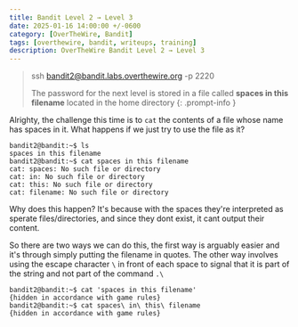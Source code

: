 ```yaml
---
title: Bandit Level 2 → Level 3
date: 2025-01-16 14:00:00 +/-0600
category: [OverTheWire, Bandit]
tags: [overthewire, bandit, writeups, training]
description: OverTheWire Bandit Level 2 → Level 3
---
```


> ssh bandit2@bandit.labs.overthewire.org -p 2220
> 
> The password for the next level is stored in a file called **spaces in this filename** located in the home directory
{: .prompt-info }

Alrighty, the challenge this time is to `cat` the contents of a file whose name has spaces in it. What happens if we just try to use the file as it?

```terminal
bandit2@bandit:~$ ls
spaces in this filename
bandit2@bandit:~$ cat spaces in this filename
cat: spaces: No such file or directory
cat: in: No such file or directory
cat: this: No such file or directory
cat: filename: No such file or directory
```

Why does this happen? It's because with the spaces they're interpreted as sperate files/directories, and since they dont exist, it cant output their content.

So there are two ways we can do this, the first way is arguably easier and it's through simply putting the filename in quotes. The other way involves using the escape character `\` in front of each space to signal that it is part of the string and not part of the command `.\`

```terminal
bandit2@bandit:~$ cat 'spaces in this filename' 
{hidden in accordance with game rules}
bandit2@bandit:~$ cat spaces\ in\ this\ filename 
{hidden in accordance with game rules}
```
